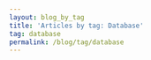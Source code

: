 ```yaml
---
layout: blog_by_tag
title: 'Articles by tag: Database'
tag: database
permalink: /blog/tag/database
---
```

